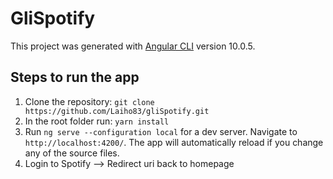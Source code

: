 # GliSpotify

This project was generated with [Angular CLI](https://github.com/angular/angular-cli) version 10.0.5.

## Steps to run the app

1. Clone the repository: `git clone https://github.com/Laiho83/gliSpotify.git`
2. In the root folder run: `yarn install`
3. Run `ng serve --configuration local` for a dev server. Navigate to `http://localhost:4200/`. The app will automatically reload if you change any of the source files.
4. Login to Spotify --> Redirect uri back to homepage
